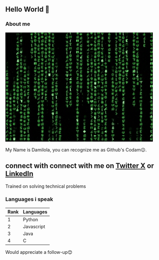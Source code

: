 ## Hello World 🤗
### About me
![Matrix of numbers](/status.gif)
<p>My Name is Damilola, you can recognize me as Github's Codam😉.</p>

connect with connect with me on [Twitter X](https://twitter.com/damilolaabdulm1) or [LinkedIn](https://www.linkedin.com/in/damilola-abdulmalik/)
---
Trained on solving technical problems
### Languages i speak

| Rank |    Languages     |    
|-----|:------------------|
|     1|      Python      |
|     2|    Javascript    |
|     3|      Java        |
|     4|        C          |

Would appreciate a follow-up😊
